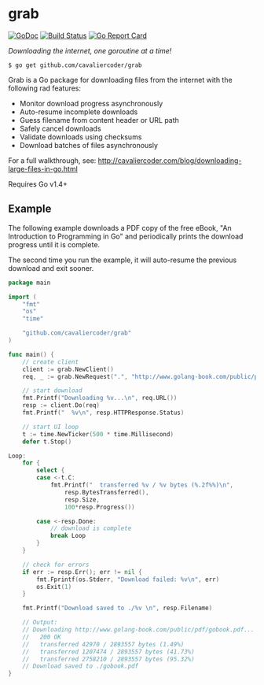 # grab

[![GoDoc](https://godoc.org/github.com/cavaliercoder/grab?status.svg)](https://godoc.org/github.com/cavaliercoder/grab) [![Build Status](https://travis-ci.org/cavaliercoder/grab.svg)](https://travis-ci.org/cavaliercoder/grab) [![Go Report Card](https://goreportcard.com/badge/github.com/cavaliercoder/grab)](https://goreportcard.com/report/github.com/cavaliercoder/grab)

*Downloading the internet, one goroutine at a time!*

	$ go get github.com/cavaliercoder/grab

Grab is a Go package for downloading files from the internet with the following
rad features:

* Monitor download progress asynchronously
* Auto-resume incomplete downloads
* Guess filename from content header or URL path
* Safely cancel downloads
* Validate downloads using checksums
* Download batches of files asynchronously

For a full walkthrough, see:
http://cavaliercoder.com/blog/downloading-large-files-in-go.html

Requires Go v1.4+


## Example

The following example downloads a PDF copy of the free eBook, "An Introduction
to Programming in Go" and periodically prints the download progress until it is
complete.

The second time you run the example, it will auto-resume the previous download
and exit sooner.

```go
package main

import (
	"fmt"
	"os"
	"time"

	"github.com/cavaliercoder/grab"
)

func main() {
	// create client
	client := grab.NewClient()
	req, _ := grab.NewRequest(".", "http://www.golang-book.com/public/pdf/gobook.pdf")

	// start download
	fmt.Printf("Downloading %v...\n", req.URL())
	resp := client.Do(req)
	fmt.Printf("  %v\n", resp.HTTPResponse.Status)

	// start UI loop
	t := time.NewTicker(500 * time.Millisecond)
	defer t.Stop()

Loop:
	for {
		select {
		case <-t.C:
			fmt.Printf("  transferred %v / %v bytes (%.2f%%)\n",
				resp.BytesTransferred(),
				resp.Size,
				100*resp.Progress())

		case <-resp.Done:
			// download is complete
			break Loop
		}
	}

	// check for errors
	if err := resp.Err(); err != nil {
		fmt.Fprintf(os.Stderr, "Download failed: %v\n", err)
		os.Exit(1)
	}

	fmt.Printf("Download saved to ./%v \n", resp.Filename)

	// Output:
	// Downloading http://www.golang-book.com/public/pdf/gobook.pdf...
	//   200 OK
	//   transferred 42970 / 2893557 bytes (1.49%)
	//   transferred 1207474 / 2893557 bytes (41.73%)
	//   transferred 2758210 / 2893557 bytes (95.32%)
	// Download saved to ./gobook.pdf
}
```
